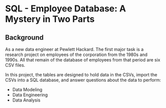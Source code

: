 # SQL - Employee Database: A Mystery in Two Parts

## Background
As a new data engineer at Pewlett Hackard. The first major task is a research project on employees of the corporation from the 1980s and 1990s. All that remain of the database of employees from that period are six CSV files.

In this project, the tables are designed to hold data in the CSVs, import the CSVs into a SQL database, and answer questions about the data to perform:
* Data Modeling
* Data Engineering
* Data Analysis
